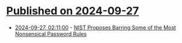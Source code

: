 # [Published on 2024-09-27](index.md)

* [2024-09-27, 02:11:00](https://soylentnews.org/article.pl?sid=24/09/26/1212224&from=rss) - [NIST Proposes Barring Some of the Most Nonsensical Password Rules](https://soylentnews.org/article.pl?sid=24/09/26/1212224&from=rss)
